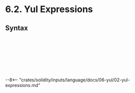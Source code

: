 <!-- This file is generated automatically by infrastructure scripts. Please don't edit by hand. -->

# 6.2. Yul Expressions

## Syntax

```{ .ebnf #YulExpression }

```

<pre ebnf-snippet="YulExpression" style="display: none;"><a href="#YulExpression"><span class="k">YulExpression</span></a><span class="o"> = </span><span class="cm">(* variant: *)</span><span class="o"> </span><a href="#YulFunctionCallExpression"><span class="k">YulFunctionCallExpression</span></a><br /><span class="o">              | </span><span class="cm">(* variant: *)</span><span class="o"> </span><a href="#YulLiteral"><span class="k">YulLiteral</span></a><br /><span class="o">              | </span><span class="cm">(* variant: *)</span><span class="o"> </span><a href="#YulPath"><span class="k">YulPath</span></a><span class="o">;</span></pre>

```{ .ebnf #YulFunctionCallExpression }

```

<pre ebnf-snippet="YulFunctionCallExpression" style="display: none;"><span class="cm">(* Postfix unary operator *)</span><br /><a href="#YulFunctionCallExpression"><span class="k">YulFunctionCallExpression</span></a><span class="o"> = </span><span class="cm">(* operand: *)</span><span class="o"> </span><a href="#YulExpression"><span class="k">YulExpression</span></a><br /><span class="o">                            </span><span class="cm">(* open_paren: *)</span><span class="o"> </span><a href="../../01-file-structure/09-punctuation#OpenParen"><span class="k">OPEN_PAREN</span></a><br /><span class="o">                            </span><span class="cm">(* arguments: *)</span><span class="o"> </span><a href="#YulArguments"><span class="k">YulArguments</span></a><br /><span class="o">                            </span><span class="cm">(* close_paren: *)</span><span class="o"> </span><a href="../../01-file-structure/09-punctuation#CloseParen"><span class="k">CLOSE_PAREN</span></a><span class="o">;</span></pre>

```{ .ebnf #YulArguments }

```

<pre ebnf-snippet="YulArguments" style="display: none;"><a href="#YulArguments"><span class="k">YulArguments</span></a><span class="o"> = </span><span class="o">(</span><span class="cm">(* item: *)</span><span class="o"> </span><a href="#YulExpression"><span class="k">YulExpression</span></a><span class="o"> </span><span class="o">(</span><span class="cm">(* separator: *)</span><span class="o"> </span><a href="../../01-file-structure/09-punctuation#Comma"><span class="k">COMMA</span></a><span class="o"> </span><span class="cm">(* item: *)</span><span class="o"> </span><a href="#YulExpression"><span class="k">YulExpression</span></a><span class="o">)</span><span class="o">*</span><span class="o">)</span><span class="o">?</span><span class="o">;</span></pre>

```{ .ebnf #YulPaths }

```

<pre ebnf-snippet="YulPaths" style="display: none;"><a href="#YulPaths"><span class="k">YulPaths</span></a><span class="o"> = </span><span class="cm">(* item: *)</span><span class="o"> </span><a href="#YulPath"><span class="k">YulPath</span></a><span class="o"> </span><span class="o">(</span><span class="cm">(* separator: *)</span><span class="o"> </span><a href="../../01-file-structure/09-punctuation#Comma"><span class="k">COMMA</span></a><span class="o"> </span><span class="cm">(* item: *)</span><span class="o"> </span><a href="#YulPath"><span class="k">YulPath</span></a><span class="o">)</span><span class="o">*</span><span class="o">;</span></pre>

```{ .ebnf #YulPath }

```

<pre ebnf-snippet="YulPath" style="display: none;"><a href="#YulPath"><span class="k">YulPath</span></a><span class="o"> = </span><span class="cm">(* item: *)</span><span class="o"> </span><a href="#YulIdentifier"><span class="k">YUL_IDENTIFIER</span></a><span class="o"> </span><span class="o">(</span><span class="cm">(* separator: *)</span><span class="o"> </span><a href="../../01-file-structure/09-punctuation#Period"><span class="k">PERIOD</span></a><span class="o"> </span><span class="cm">(* item: *)</span><span class="o"> </span><a href="#YulIdentifier"><span class="k">YUL_IDENTIFIER</span></a><span class="o">)</span><span class="o">*</span><span class="o">;</span></pre>

```{ .ebnf #YulIdentifier }

```

<pre ebnf-snippet="YulIdentifier" style="display: none;"><span class="cm">(* Introduced in 0.5.8 and deprecated in 0.7.0. *)</span><br /><a href="#YulIdentifier"><span class="k">YUL_IDENTIFIER</span></a><span class="o"> = </span><a href="../../05-expressions/06-identifiers#IdentifierStart"><span class="k">«IDENTIFIER_START»</span></a><span class="o"> </span><span class="o">(</span><a href="../../05-expressions/06-identifiers#IdentifierPart"><span class="k">«IDENTIFIER_PART»</span></a><span class="o"> | </span><span class="s2">"."</span><span class="o">)</span><span class="o">*</span><span class="o">;</span><br /><br /><a href="#YulIdentifier"><span class="k">YUL_IDENTIFIER</span></a><span class="o"> = </span><a href="../../05-expressions/06-identifiers#IdentifierStart"><span class="k">«IDENTIFIER_START»</span></a><span class="o"> </span><a href="../../05-expressions/06-identifiers#IdentifierPart"><span class="k">«IDENTIFIER_PART»</span></a><span class="o">*</span><span class="o">;</span></pre>

```{ .ebnf #YulLiteral }

```

<pre ebnf-snippet="YulLiteral" style="display: none;"><a href="#YulLiteral"><span class="k">YulLiteral</span></a><span class="o"> = </span><span class="cm">(* variant: *)</span><span class="o"> </span><a href="../03-yul-keywords#YulTrueKeyword"><span class="k">YUL_TRUE_KEYWORD</span></a><span class="o"> </span><span class="cm">(* Introduced in 0.6.2 *)</span><br /><span class="o">           | </span><span class="cm">(* variant: *)</span><span class="o"> </span><a href="../03-yul-keywords#YulFalseKeyword"><span class="k">YUL_FALSE_KEYWORD</span></a><span class="o"> </span><span class="cm">(* Introduced in 0.6.2 *)</span><br /><span class="o">           | </span><span class="cm">(* variant: *)</span><span class="o"> </span><a href="#YulDecimalLiteral"><span class="k">YUL_DECIMAL_LITERAL</span></a><br /><span class="o">           | </span><span class="cm">(* variant: *)</span><span class="o"> </span><a href="#YulHexLiteral"><span class="k">YUL_HEX_LITERAL</span></a><br /><span class="o">           | </span><span class="cm">(* variant: *)</span><span class="o"> </span><a href="../../05-expressions/05-strings#HexStringLiteral"><span class="k">HexStringLiteral</span></a><br /><span class="o">           | </span><span class="cm">(* variant: *)</span><span class="o"> </span><a href="../../05-expressions/05-strings#StringLiteral"><span class="k">StringLiteral</span></a><span class="o">;</span></pre>

```{ .ebnf #YulDecimalLiteral }

```

<pre ebnf-snippet="YulDecimalLiteral" style="display: none;"><a href="#YulDecimalLiteral"><span class="k">YUL_DECIMAL_LITERAL</span></a><span class="o"> = </span><span class="o">(</span><span class="s2">"0"</span><span class="o"> | </span><span class="o">(</span><span class="s2">"1"</span><span class="o">…</span><span class="s2">"9"</span><span class="o"> </span><span class="s2">"0"</span><span class="o">…</span><span class="s2">"9"</span><span class="o">*</span><span class="o">)</span><span class="o">)</span><span class="o"> </span><span class="o">(?!</span><a href="../../05-expressions/06-identifiers#IdentifierStart"><span class="k">«IDENTIFIER_START»</span></a><span class="o">)</span><span class="o">;</span></pre>

```{ .ebnf #YulHexLiteral }

```

<pre ebnf-snippet="YulHexLiteral" style="display: none;"><a href="#YulHexLiteral"><span class="k">YUL_HEX_LITERAL</span></a><span class="o"> = </span><span class="s2">"0x"</span><span class="o"> </span><a href="../../05-expressions/05-strings#HexCharacter"><span class="k">«HEX_CHARACTER»</span></a><span class="o">+</span><span class="o"> </span><span class="o">(?!</span><a href="../../05-expressions/06-identifiers#IdentifierStart"><span class="k">«IDENTIFIER_START»</span></a><span class="o">)</span><span class="o">;</span></pre>

--8<-- "crates/solidity/inputs/language/docs/06-yul/02-yul-expressions.md"
